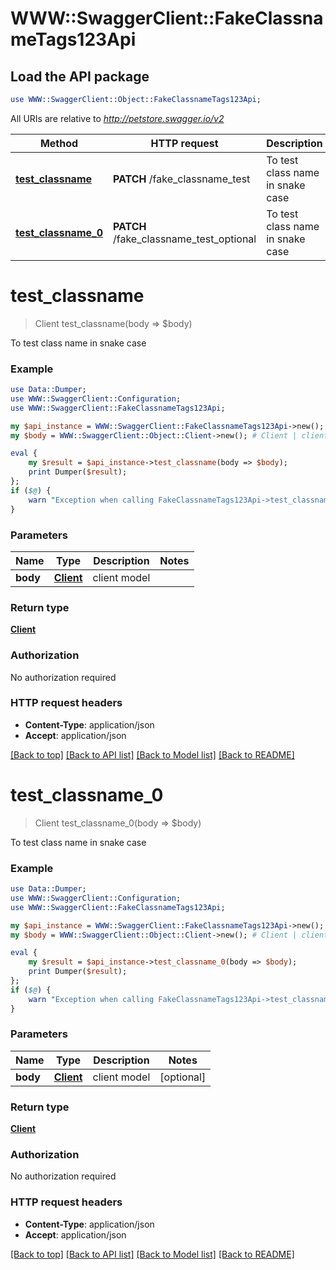 # WWW::SwaggerClient::FakeClassnameTags123Api

## Load the API package
```perl
use WWW::SwaggerClient::Object::FakeClassnameTags123Api;
```

All URIs are relative to *http://petstore.swagger.io/v2*

Method | HTTP request | Description
------------- | ------------- | -------------
[**test_classname**](FakeClassnameTags123Api.md#test_classname) | **PATCH** /fake_classname_test | To test class name in snake case
[**test_classname_0**](FakeClassnameTags123Api.md#test_classname_0) | **PATCH** /fake_classname_test_optional | To test class name in snake case


# **test_classname**
> Client test_classname(body => $body)

To test class name in snake case

### Example 
```perl
use Data::Dumper;
use WWW::SwaggerClient::Configuration;
use WWW::SwaggerClient::FakeClassnameTags123Api;

my $api_instance = WWW::SwaggerClient::FakeClassnameTags123Api->new();
my $body = WWW::SwaggerClient::Object::Client->new(); # Client | client model

eval { 
    my $result = $api_instance->test_classname(body => $body);
    print Dumper($result);
};
if ($@) {
    warn "Exception when calling FakeClassnameTags123Api->test_classname: $@\n";
}
```

### Parameters

Name | Type | Description  | Notes
------------- | ------------- | ------------- | -------------
 **body** | [**Client**](Client.md)| client model | 

### Return type

[**Client**](Client.md)

### Authorization

No authorization required

### HTTP request headers

 - **Content-Type**: application/json
 - **Accept**: application/json

[[Back to top]](#) [[Back to API list]](../README.md#documentation-for-api-endpoints) [[Back to Model list]](../README.md#documentation-for-models) [[Back to README]](../README.md)

# **test_classname_0**
> Client test_classname_0(body => $body)

To test class name in snake case

### Example 
```perl
use Data::Dumper;
use WWW::SwaggerClient::Configuration;
use WWW::SwaggerClient::FakeClassnameTags123Api;

my $api_instance = WWW::SwaggerClient::FakeClassnameTags123Api->new();
my $body = WWW::SwaggerClient::Object::Client->new(); # Client | client model

eval { 
    my $result = $api_instance->test_classname_0(body => $body);
    print Dumper($result);
};
if ($@) {
    warn "Exception when calling FakeClassnameTags123Api->test_classname_0: $@\n";
}
```

### Parameters

Name | Type | Description  | Notes
------------- | ------------- | ------------- | -------------
 **body** | [**Client**](Client.md)| client model | [optional] 

### Return type

[**Client**](Client.md)

### Authorization

No authorization required

### HTTP request headers

 - **Content-Type**: application/json
 - **Accept**: application/json

[[Back to top]](#) [[Back to API list]](../README.md#documentation-for-api-endpoints) [[Back to Model list]](../README.md#documentation-for-models) [[Back to README]](../README.md)

